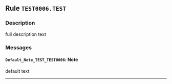 ﻿## Rule `TEST0006.TEST`

### Description

full description text

### Messages

#### `Default_Note_TEST_TEST0006`: Note

default text

---

